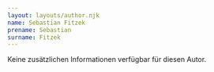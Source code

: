 ```yaml
---
layout: layouts/author.njk
name: Sebastian Fitzek
prename: Sebastian
surname: Fitzek
---
```

Keine zusätzlichen Informationen verfügbar für diesen Autor.
